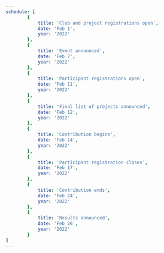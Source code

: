 ```yaml
---
schedule: [
        {
            title: 'Club and project registrations open',
            date: 'Feb 1',
            year: '2022'
        },
        {
            title: 'Event announced',
            date: 'Feb 7',
            year: '2022'
        },
        {
            title: 'Participant registrations open',
            date: 'Feb 11',
            year: '2022'
        },
        {
            title: 'Final list of projects announced',
            date: 'Feb 12',
            year: '2022'
        },
        {
            title: 'Contribution begins',
            date: 'Feb 14',
            year: '2022'
        },
        {
            title: 'Participant registration closes',
            date: 'Feb 17',
            year: '2022'
        },
        {
            title: 'Contribution ends',
            date: 'Feb 24',
            year: '2022'
        },
        {
            title: 'Results announced',
            date: 'Feb 26',
            year: '2022'
        }
]
---
```

